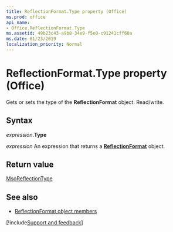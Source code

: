 ```yaml
---
title: ReflectionFormat.Type property (Office)
ms.prod: office
api_name:
- Office.ReflectionFormat.Type
ms.assetid: 49b23c43-a9b8-34e9-f5e0-c91241cff60a
ms.date: 01/23/2019
localization_priority: Normal
---
```



# ReflectionFormat.Type property (Office)

Gets or sets the type of the **ReflectionFormat** object. Read/write.


## Syntax

_expression_.**Type**

_expression_ An expression that returns a **[ReflectionFormat](Office.ReflectionFormat.md)** object.


## Return value

[MsoReflectionType](office.msoreflectiontype.md)


## See also

- [ReflectionFormat object members](overview/Library-Reference/reflectionformat-members-office.md)


[!include[Support and feedback](~/includes/feedback-boilerplate.md)]